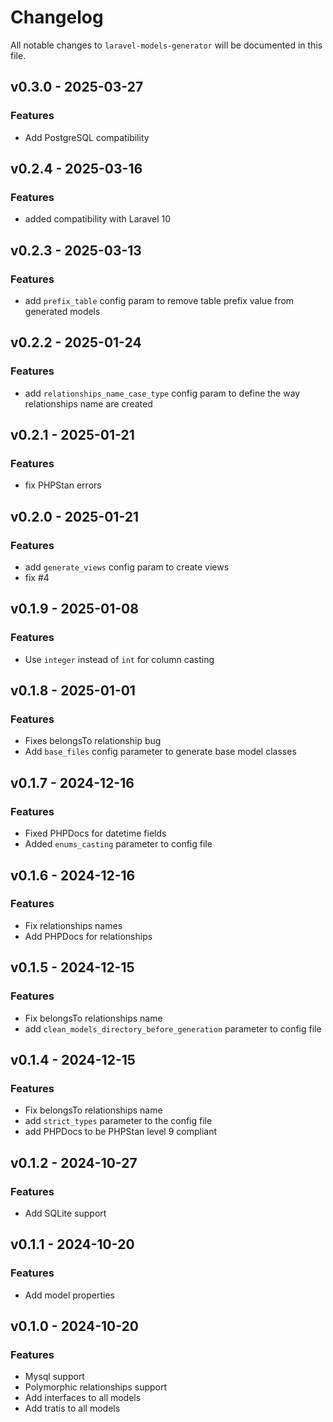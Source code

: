 # Changelog

All notable changes to `laravel-models-generator` will be documented in this file.

## v0.3.0 - 2025-03-27

### Features

- Add PostgreSQL compatibility

## v0.2.4 - 2025-03-16

### Features

- added compatibility with Laravel 10

## v0.2.3 - 2025-03-13

### Features

- add `prefix_table` config param to remove table prefix value from generated models

## v0.2.2 - 2025-01-24

### Features

- add `relationships_name_case_type` config param to define the way relationships name are created

## v0.2.1 - 2025-01-21

### Features

- fix PHPStan errors

## v0.2.0 - 2025-01-21

### Features

- add `generate_views` config param to create views
- fix #4

## v0.1.9 - 2025-01-08

### Features

- Use `integer` instead of `int` for column casting

## v0.1.8 - 2025-01-01

### Features

- Fixes belongsTo relationship bug
- Add `base_files` config parameter to generate base model classes

## v0.1.7 - 2024-12-16

### Features

- Fixed PHPDocs for datetime fields
- Added `enums_casting` parameter to config file

## v0.1.6 - 2024-12-16

### Features

- Fix relationships names
- Add PHPDocs for relationships

## v0.1.5 - 2024-12-15

### Features

- Fix belongsTo relationships name
- add `clean_models_directory_before_generation` parameter to config file

## v0.1.4 - 2024-12-15

### Features

- Fix belongsTo relationships name
- add `strict_types` parameter to the config file
- add PHPDocs to be PHPStan level 9 compliant

## v0.1.2 - 2024-10-27

### Features

- Add SQLite support

## v0.1.1 - 2024-10-20

### Features

- Add model properties

## v0.1.0 - 2024-10-20

### Features

- Mysql support
- Polymorphic relationships support
- Add interfaces to all models
- Add tratis to all models
